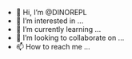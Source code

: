 - 👋 Hi, I’m @DINOREPL
- 👀 I’m interested in ...
- 🌱 I’m currently learning ...
- 💞️ I’m looking to collaborate on ...
- 📫 How to reach me ...

<!---
DINOREPL/DINOREPL is a ✨ special ✨ repository because its `README.md` (this file) appears on your GitHub profile.
You can click the Preview link to take a look at your changes.
--->
